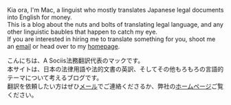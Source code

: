 Kia ora, I'm Mac, a linguist who mostly translates Japanese legal documents into English for money.  
This is a blog about the nuts and bolts of translating legal language, and any other linguistic baubles that happen to catch my eye.  
If you are interested in hiring me to translate something for you, shoot me an [email](mailto:contact@asociis.co.jp) or head over to my [homepage](https://www.asociis.co.jp).

こんにちは、A Sociis法務翻訳代表のマックです。  
本サイトは、日本の法律用語や法的文書の英訳、そしてその他もろもろの言語的テーマについて考えるブログです。  
翻訳を依頼したい方はぜひ[メール](mailto:contact@asociis.co.jp)でご連絡くださるか、弊社の[ホームページ](https://www.asociis.co.jp)ご覧ください。

